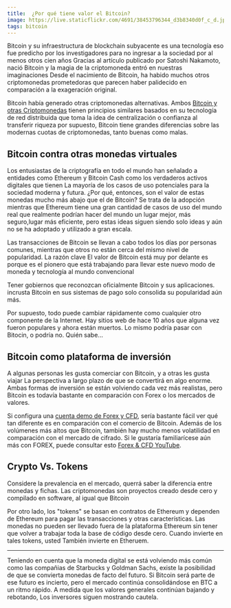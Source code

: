```yaml
---
title:  ¿Por qué tiene valor el Bitcoin?
image: https://live.staticflickr.com/4691/38453796344_d3b8340d0f_c_d.jpg
tags: bitcoin
---
```


Bitcoin y su infraestructura de blockchain subyacente es una tecnología eso fue predicho por los investigadores para no ingresar a la sociedad por al menos otros cien años Gracias al artículo publicado por Satoshi
Nakamoto, nació Bitcoin y la magia de la criptomoneda entró en nuestras imaginaciones Desde el nacimiento de Bitcoin, ha habido muchos otros criptomonedas prometedoras que parecen haber palidecido en comparación a la exageración original.

Bitcoin había generado otras criptomonedas alternativas. Ambos [Bitcoin y otras Criptomonedas](https://www.xtb.com/lat/formacion-de-trading/bitcoin-y-otras-criptodivisas)
tienen principios similares basados en su tecnología de red distribuida que toma la idea de centralización o confianza al transferir riqueza por supuesto, Bitcoin tiene grandes diferencias sobre las modernas cuotas de criptomonedas, tanto buenas como malas.

<h2> Bitcoin contra otras monedas virtuales </h2>

Los entusiastas de la criptografía en todo el mundo han señalado a entidades como Ethereum y Bitcoin Cash como los verdaderos activos digitales que tienen 
La mayoría de los casos de uso potenciales para la sociedad moderna y futura. ¿Por qué, entonces, son el valor de estas monedas mucho más abajo que el de Bitcoin? Se trata de la adopción mientras que Ethereum tiene una gran cantidad de
casos de uso del mundo real que realmente podrían hacer del mundo un lugar mejor, más seguro,lugar más eficiente, pero estas ideas siguen siendo solo ideas y
aún no se ha adoptado y utilizado a gran escala.

Las transacciones de Bitcoin se llevan a cabo todos los días por personas comunes, mientras que otros no están cerca del mismo nivel de popularidad. La razón clave El valor de Bitcoin está muy por delante es porque es el pionero que está trabajando para llevar este nuevo modo de moneda y tecnología al mundo convencional

Tener gobiernos que reconozcan oficialmente Bitcoin y sus aplicaciones. incrusta Bitcoin en sus sistemas de pago solo consolida su popularidad aún más.

Por supuesto, todo puede cambiar rápidamente como cualquier otro componente de la Internet. Hay sitios web de hace 10 años que alguna vez fueron populares y ahora están muertos. Lo mismo podría pasar con Bitocin, o
podría no. Quién sabe...


<h2> Bitcoin como plataforma de inversión </h2>

A algunas personas les gusta comerciar con Bitcoin, y a otras les gusta viajar La perspectiva a largo plazo de que se convertirá en algo enorme. Ambas formas de inversión se están volviendo cada vez más realistas, pero Bitcoin es todavía bastante en comparación con Forex o los mercados de valores.

Si configura una [cuenta demo de Forex y CFD](https://www.xtb.com/lat/cuenta-demo-trading), sería bastante fácil ver qué tan diferente es en comparación con el comercio de Bitcoin.
Además de los volúmenes más altos que Bitcoin, también hay mucho menos volatilidad en comparación con el mercado de cifrado. Si le gustaría familiarícese aún más con FOREX, puede consultar esto [Forex &
CFD YouTube](https://www.youtube.com/channel/UC-mfgGnt3tXtkDnFpl02f2Q).

<h2> Crypto Vs. Tokens </h2>
Considere la prevalencia en el mercado, querrá saber la diferencia entre monedas y fichas. Las criptomonedas son proyectos creado desde cero y compilado en software, al igual que Bitcoin

Por otro lado, los "tokens" se basan en contratos de Ethereum y dependen de Ethereum para pagar las transacciones y otras características. Las monedas no pueden ser llevado fuera de la plataforma Ethereum sin tener que volver a trabajar toda la base de código desde cero. Cuando invierte en tales tokens, usted También invierte en Etheruem.


---

Teniendo en cuenta que la moneda digital se está volviendo más común como las compañias de  Starbucks y Goldman Sachs, existe la posibilidad de que se convierta
monedas de facto del futuro. Si Bitcoin será parte de ese futuro es incierto, pero el mercado continúa consolidándose en
BTC a un ritmo rápido. A medida que los valores generales continúan bajando y rebotando, Los inversores siguen mostrando cautela.
